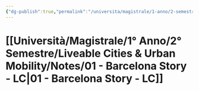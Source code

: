 ```yaml
---
{"dg-publish":true,"permalink":"/universita/magistrale/1-anno/2-semestre/liveable-cities-and-urban-mobility/notes/01-barcelona-story-lc/","tags":["UNI"]}
---
```


# [[Università/Magistrale/1° Anno/2° Semestre/Liveable Cities & Urban Mobility/Notes/01 - Barcelona Story - LC\|01 - Barcelona Story - LC]]

```table-of-contents
```


